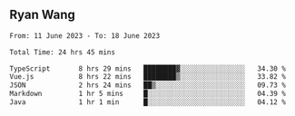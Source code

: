 ## Ryan Wang

<!--START_SECTION:waka-->

```txt
From: 11 June 2023 - To: 18 June 2023

Total Time: 24 hrs 45 mins

TypeScript       8 hrs 29 mins   ████████▓░░░░░░░░░░░░░░░░   34.30 %
Vue.js           8 hrs 22 mins   ████████▒░░░░░░░░░░░░░░░░   33.82 %
JSON             2 hrs 24 mins   ██▒░░░░░░░░░░░░░░░░░░░░░░   09.73 %
Markdown         1 hr 5 mins     █░░░░░░░░░░░░░░░░░░░░░░░░   04.39 %
Java             1 hr 1 min      █░░░░░░░░░░░░░░░░░░░░░░░░   04.12 %
```

<!--END_SECTION:waka-->
